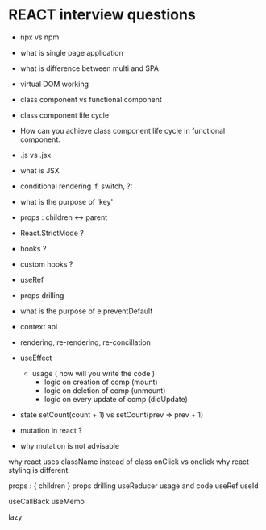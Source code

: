 # REACT interview questions

- npx vs npm

- what is single page application
- what is difference between multi and SPA
- virtual DOM working
- class component vs functional component
- class component life cycle
- How can you achieve class component life cycle in functional component.
- .js vs .jsx
- what is JSX
- conditional rendering
	if, switch, ?:
- what is the purpose of 'key'
- props : children <-> parent
- React.StrictMode ?
- hooks ?
- custom hooks ?
- useRef
- props drilling
- what is the purpose of e.preventDefault
- context api

- rendering, re-rendering, re-concillation
- useEffect
	- usage ( how will you write the code )
		- logic on creation of comp (mount)
		- logic on deletion of comp (unmount) 
		- logic on every update of comp (didUpdate)
- state
	setCount(count + 1) vs setCount(prev => prev + 1)
- mutation in react ?
- why mutation is not advisable

why react uses className instead of  class
onClick vs onclick
why react styling is different.
<p style={{ backgroundColor: 'red' }}>

props : { children }
props drilling
useReducer usage and code
useRef
useId

useCallBack
useMemo

<Fragment>
<Suspense>
<StrictMode>
lazy
